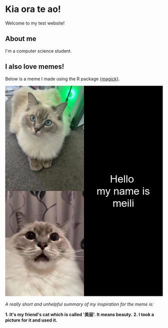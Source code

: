 # Kia ora te ao!

Welcome to my test website! 

## About me

I'm a computer science student. 

## I also love memes!

Below is a meme I made using the R package [{magick}](https://cran.r-project.org/web/packages/magick/vignettes/intro.html).

![](my_meme.png)

*A really short and unhelpful summary of my inspiration for the meme is:*

**1. It's my friend's cat which is called '美丽'. It means beauty.**
**2. I took a picture for it and used it.**

